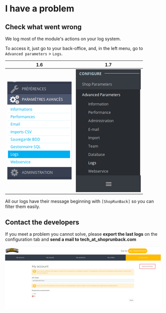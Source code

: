 # I have a problem

## Check what went wrong

We log most of the module's actions on your log system.

To access it, just go to your back-office, and, in the left menu, go to `Advanced parameters` > `Logs`.

| 1.6 | 1.7 |
|-|-|
| ![Logs tab in left-menu in PrestaShop 1.6.0.9](http:../../images/prestashop/ps1.6.0.9_left-menu-logs.png) | ![Logs tab in left-menu in PrestaShop 1.7.2.5](http:../../images/prestashop/ps1.7.2.5_left-menu-logs.png) |

All our logs have their message beginning with `[ShopRunBack]` so you can filter them easily.

## Contact the developers

If you meet a problem you cannot solve, please **export the last logs** on the configuration tab and **send a mail to tech_at_shoprunback.com**

![Export logs in the ShopRunBack's configuration tab](http:../../images/prestashop/ps_srb-configuration-export-logs.png)
